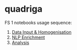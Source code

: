 # quadriga
FS 1 notebooks usage sequence:
1. [Data Input & Homogenisation](data-input/FS%201%20MVP%20Data%20Input%20%26%20Homogenisation.ipynb)
2. [NLP Enrichment](nlp-enrichment/NLP-Enrichment.ipynb)
3. [Analysis](word_search/FS%201%20MVP%20Analysis%20Prototype%20101.ipynb)
